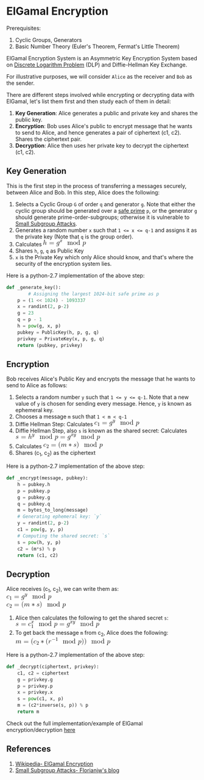 # ElGamal Encryption

Prerequisites:
1. Cyclic Groups, Generators
2. Basic Number Theory (Euler's Theorem, Fermat's Little Theorem)


ElGamal Encryption System is an Asymmetric Key Encryption System based on [Discrete Logarithm Problem](../Discrete-Logarithm-Problem/) (DLP) and Diffie-Hellman Key Exchange.   

For illustrative purposes, we will consider `Alice` as the receiver and `Bob` as the sender.  

There are different steps involved while encrypting or decrypting data with ElGamal, let's list them first and then study each of them in detail:  
1. **Key Generation**:  Alice generates a public and private key and shares the public key.
2. **Encryption**: Bob uses Alice's public to encrypt message that he wants to send to Alice, and hence generates a pair of ciphertext (c1, c2). Shares the ciphertext pair.  
3. **Decryption**: Alice then uses her private key to decrypt the ciphertext (c1, c2).



## Key Generation
This is the first step in the process of transferring a messages securely, between Alice and Bob. In this step, Alice does the following:
1. Selects a Cyclic Group `G` of order `q` and generator `g`. Note that either the cyclic group should be generated over a [safe prime](https://en.wikipedia.org/wiki/Safe_prime) `p`, or the generator `g` should generate prime-order-subgroups; otherwise it is vulnerable to [Small Subgroup Attacks](https://florianjw.de/en/insecure_generators.html).
2. Generates a random number `x` such that `1 <= x <= q-1` and assigns it as the private key (Note that `q` is the group order).
3. Calculates ![picture1](Pictures/picture1.gif)
4. Shares `h`, `g`, `q` as Public Key
5. `x` is the Private Key which only Alice should know, and that's where the security of the encryption system lies.


Here is a python-2.7 implementation of the above step:  
```python
def _generate_key():
    	# Assigning the largest 1024-bit safe prime as p
	p = (1 << 1024) - 1093337
	x = randint(2, p-2)
	g = 23
	q = p - 1
	h = pow(g, x, p)
	pubkey = PublicKey(h, p, g, q)
	privkey = PrivateKey(x, p, g, q)
	return (pubkey, privkey)
```


## Encryption
Bob receives Alice's Public Key and encrypts the message that he wants to send to Alice as follows:  
1. Selects a random number `y` such that `1 <= y <= q-1`. Note that a new value of `y` is chosen for sending every message. Hence, `y` is known as ephemeral key.
2. Chooses a message `m` such that `1 < m < q-1`
2. Diffie Hellman Step: Calculates ![picture2](Pictures/picture2.gif)
3. Diffie Hellman Step, also `s` is known as the shared secret: Calculates ![picture3](Pictures/picture3.gif)
4. Calculates ![picture4](Pictures/picture4.gif)
5. Shares (c<sub>1</sub>, c<sub>2</sub>) as the ciphertext


Here is a python-2.7 implementation of the above step:  
```python
def _encrypt(message, pubkey):
  	h = pubkey.h
	p = pubkey.p
	g = pubkey.g
	q = pubkey.q
	m = bytes_to_long(message)
	# Generating ephemeral key: `y`
	y = randint(2, p-2)
	c1 = pow(g, y, p)
	# Computing the shared secret: `s`
	s = pow(h, y, p)
	c2 = (m*s) % p
	return (c1, c2)

```


## Decryption
Alice receives (c<sub>1</sub>, c<sub>2</sub>), we can write them as:  
![picture](Pictures/picture2.gif)  
![picture](Pictures/picture4.gif)  
1. Alice then calculates the following to get the shared secret `s`: ![picture7](Pictures/picture5.gif)
2. To get back the message `m` from c<sub>2</sub>, Alice does the following:  
![picture8](Pictures/picture6.gif)  


Here is a python-2.7 implementation of the above step:  
```python
def _decrypt(ciphertext, privkey):
	c1, c2 = ciphertext
	g = privkey.g
	p = privkey.p
	x = privkey.x
	s = pow(c1, x, p)
	m = (c2*inverse(s, p)) % p
	return m
```

Check out the full implementation/example of ElGamal encryption/decryption [here](example.py)

## References
1. [Wikipedia- ElGamal Encryption](https://en.wikipedia.org/wiki/ElGamal_encryption)
2. [Small Subgroup Attacks- Florianjw's blog](https://florianjw.de/en/insecure_generators.html)
